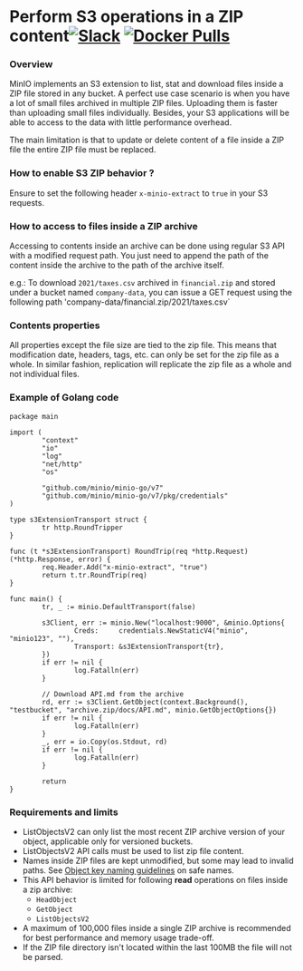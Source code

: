 # Perform S3 operations in a ZIP content[![Slack](https://slack.min.io/slack?type=svg)](https://slack.min.io) [![Docker Pulls](https://img.shields.io/docker/pulls/minio/minio.svg?maxAge=604800)](https://hub.docker.com/r/minio/minio/)

### Overview

MinIO implements an S3 extension to list, stat and download files inside a ZIP file stored in any bucket. A perfect use case scenario is when you have a lot of small files archived in multiple ZIP files. Uploading them is faster than uploading small files individually. Besides, your S3 applications will be able to access to the data with little performance overhead.

The main limitation is that to update or delete content of a file inside a ZIP file the entire ZIP file must be replaced.

### How to enable S3 ZIP behavior ?

Ensure to set the following header `x-minio-extract` to `true` in your S3 requests.

### How to access to files inside a ZIP archive

Accessing to contents inside an archive can be done using regular S3 API with a modified request path. You just need to append the path of the content inside the archive to the path of the archive itself.

e.g.:
To download `2021/taxes.csv` archived in `financial.zip` and stored under a bucket named `company-data`, you can issue a GET request using the following path 'company-data/financial.zip/2021/taxes.csv`

### Contents properties

All properties except the file size are tied to the zip file. This means that modification date, headers, tags, etc. can only be set for the zip file as a whole. In similar fashion, replication will replicate the zip file as a whole and not individual files.

### Example of Golang code

```
package main

import (
        "context"
        "io"
        "log"
        "net/http"
        "os"

        "github.com/minio/minio-go/v7"
        "github.com/minio/minio-go/v7/pkg/credentials"
)

type s3ExtensionTransport struct {
        tr http.RoundTripper
}

func (t *s3ExtensionTransport) RoundTrip(req *http.Request) (*http.Response, error) {
        req.Header.Add("x-minio-extract", "true")
        return t.tr.RoundTrip(req)
}

func main() {
        tr, _ := minio.DefaultTransport(false)

        s3Client, err := minio.New("localhost:9000", &minio.Options{
                Creds:     credentials.NewStaticV4("minio", "minio123", ""),
                Transport: &s3ExtensionTransport{tr},
        })
        if err != nil {
                log.Fatalln(err)
        }

        // Download API.md from the archive
        rd, err := s3Client.GetObject(context.Background(), "testbucket", "archive.zip/docs/API.md", minio.GetObjectOptions{})
        if err != nil {
                log.Fatalln(err)
        }
        _, err = io.Copy(os.Stdout, rd)
        if err != nil {
                log.Fatalln(err)
        }

        return
}
```

### Requirements and limits
- ListObjectsV2 can only list the most recent ZIP archive version of your object, applicable only for versioned buckets.
- ListObjectsV2 API calls must be used to list zip file content.
- Names inside ZIP files are kept unmodified, but some may lead to invalid paths. See [Object key naming guidelines](https://docs.aws.amazon.com/AmazonS3/latest/userguide/object-keys.html) on safe names.
- This API behavior is limited for following **read** operations on files inside a zip archive:
   - `HeadObject`
   - `GetObject`
   - `ListObjectsV2`
- A maximum of 100,000 files inside a single ZIP archive is recommended for best performance and memory usage trade-off.
- If the ZIP file directory isn't located within the last 100MB the file will not be parsed.
